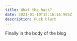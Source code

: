 ```yaml
---
title: What the hack?
date: 2021-01-10T15:16:16.965Z
description: Fuck blurb
---
```

Finally in the body of the blog